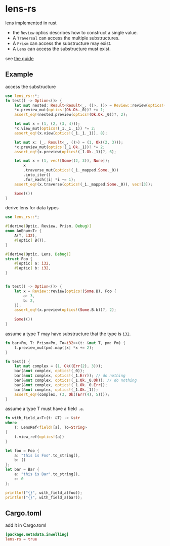 # lens-rs
lens implemented in rust

* the `Review` optics describes how to construct a single value.
* A `Traversal` can access the multiple substructures.
* A `Prism` can access the substructure may exist.
* A `Lens` can access the substructure must exist.

see [the guide](https://github.com/TOETOE55/lens-rs/blob/master/guide.md)

## Example
access the substructure
```rust
use lens_rs::*;
fn test() -> Option<()> {
    let mut nested: Result<Result<_, ()>, ()> = Review::review(optics!(Ok.Ok), (1,2));
    *x.preview_mut(optics!(Ok.Ok._0))? += 1;
    assert_eq!(nested.preview(optics!(Ok.Ok._0))?, 2);

    let mut x = (1, (2, (3, 4)));
    *x.view_mut(optics!(_1._1._1)) *= 2;
    assert_eq!(x.view(optics!(_1._1._1)), 8);

    let mut x: (_, Result<_, ()>) = (1, Ok((2, 3)));
    *x.preview_mut(optics!(_1.Ok._1))? *= 2;
    assert_eq!(x.preview(optics!(_1.Ok._1))?, 6);

    let mut x = (1, vec![Some((2, 3)), None]);
        x
        .traverse_mut(optics!(_1._mapped.Some._0))
        .into_iter()
        .for_each(|i| *i += 1);
    assert_eq!(x.traverse(optics!(_1._mapped.Some._0)), vec![3]);

    Some(())
}
```

derive lens for data types
```rust
use lens_rs::*;

#[derive(Optic, Review, Prism, Debug)]
enum AnEnum<T> {
    A(T, i32),
    #[optic] B(T),
}

#[derive(Optic, Lens, Debug)]
struct Foo {
    #[optic] a: i32,
    #[optic] b: i32,
}


fn test() -> Option<()> {
    let x = Review::review(optics!(Some.B), Foo {
        a: 3,
        b: 2,
    });
    assert_eq!(x.preview(optics!(Some.B.b))?, 2);
    
    Some(())
}
```

assume a type T may have substructure that the type is `i32`.
```rust
fn bar<Pm, T: Prism<Pm, To=i32>>(t: &mut T, pm: Pm) {
    t.preview_mut(pm).map(|x| *x += 2);
}

fn test() {
    let mut complex = (1, Ok((Err(2), 3)));
    bar(&mut complex, optics!(_0));
    bar(&mut complex, optics!(_1.Err)); // do nothing
    bar(&mut complex, optics!(_1.Ok._0.Ok)); // do nothing
    bar(&mut complex, optics!(_1.Ok._0.Err));
    bar(&mut complex, optics!(_1.Ok._1));
    assert_eq!(complex, (3, Ok((Err(4), 5))));
}
```

assume a type T must have a field `.a`.
```rust
fn with_field_a<T>(t: &T) -> &str
where
    T: LensRef<field![a], To=String>
{
    t.view_ref(optics!(a))
}

let foo = Foo {
    a: "this is Foo".to_string(),
    b: ()
};
let bar = Bar {
    a: "this is Bar".to_string(),
    c: 0
};

println!("{}", with_field_a(foo));
println!("{}", with_field_a(bar));
```

## Cargo.toml

add it in Cargo.toml

```toml
[package.metadata.inwelling]
lens-rs = true
```

